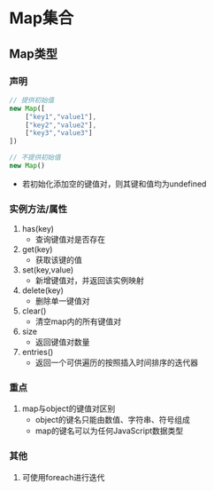 # Map集合

## Map类型

### 声明

```js
// 提供初始值
new Map([
    ["key1","value1"],
    ["key2","value2"],
    ["key3","value3"]
])

// 不提供初始值
new Map()
```

- 若初始化添加空的键值对，则其键和值均为undefined



### 实例方法/属性

1. has(key)
   - 查询键值对是否存在
2. get(key)
   - 获取该键的值
3. set(key,value)
   - 新增键值对，并返回该实例映射
4. delete(key)
   - 删除单一键值对
5. clear()
   - 清空map内的所有键值对
6. size
   - 返回键值对数量
7. entries()
   - 返回一个可供遍历的按照插入时间排序的迭代器

### 重点

1. map与object的键值对区别
   - object的键名只能由数值、字符串、符号组成
   - map的键名可以为任何JavaScript数据类型

### 其他

1. 可使用foreach进行迭代

